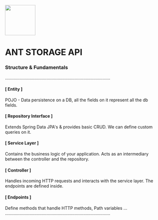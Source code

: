 <img src='https://avatars.githubusercontent.com/u/151515294?s=400&u=570f52636070e373f5c3a66128f54019cba681b0&v=4' width='100'>  

# ANT STORAGE API

### Structure & Fundamentals  
......................................................................................

#### [ Entity ]
POJO - Data persistence on a DB, all the fields on it represent all the db fields.  

#### [ Repository Interface ]
Extends Spring Data JPA's & provides basic CRUD. We can define custom queries on it.  
  
#### [ Service Layer ]
Contains the business logic of your application. Acts as an intermediary between the controller and the repository.  

#### [ Controller ]
Handles incoming HTTP requests and interacts with the service layer. The endpoints are defined inside.  

#### [ Endpoints ]
Define methods that handle HTTP methods, Path variables ...  
......................................................................................


